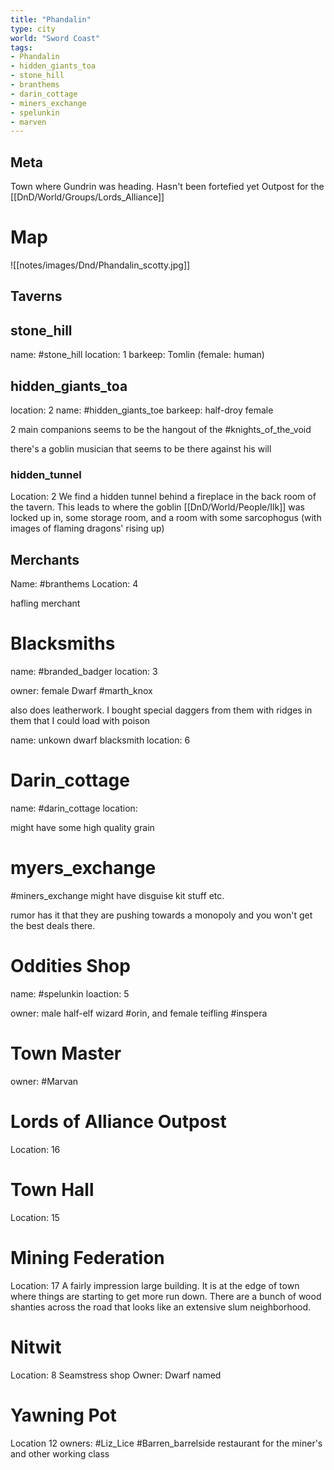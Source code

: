 ```yaml
---
title: "Phandalin"
type: city
world: "Sword Coast"
tags: 
- Phandalin
- hidden_giants_toa
- stone_hill
- branthems
- darin_cottage
- miners_exchange
- spelunkin
- marven
---
```


## Meta

Town where Gundrin was heading. 
Hasn't been fortefied yet
Outpost for the [[DnD/World/Groups/Lords_Alliance]]

# Map
![[notes/images/Dnd/Phandalin_scotty.jpg]]

## Taverns
## stone_hill
name: #stone_hill
location: 1
barkeep: Tomlin (female: human)

## hidden_giants_toa
location: 2
name: #hidden_giants_toe 
barkeep: half-droy female

2 main companions
seems to be the hangout of the #knights_of_the_void 

there's a goblin musician that seems to be there against his will

### hidden_tunnel
Location: 2
We find a hidden tunnel behind a fireplace in the back room of the tavern. This leads to where the goblin [[DnD/World/People/Ilk]] was locked up in, some storage room, and a room with some sarcophogus (with images of flaming dragons'  rising up)

## Merchants
Name: #branthems
Location: 4

hafling merchant

# Blacksmiths
name: #branded_badger
location: 3

owner: female Dwarf #marth_knox

also does leatherwork. I bought special daggers from them with ridges in them that I could load with poison

name: unkown dwarf blacksmith
location: 6

# Darin_cottage 
name: #darin_cottage
location:

might have some high quality grain

# myers_exchange
#miners_exchange 
might have disguise kit stuff etc.

rumor has it that they are pushing towards a monopoly and you won't get the best deals there.

# Oddities Shop
name: #spelunkin
loaction: 5

owner: male half-elf wizard #orin, and female teifling #inspera

# Town Master
owner: #Marvan

# Lords of Alliance Outpost
Location: 16

# Town Hall
Location: 15

# Mining Federation
Location: 17
A fairly impression large building. It is at the edge of town where things are starting to get more run down. There are a bunch of wood shanties across the road that looks like an extensive slum neighborhood.

# Nitwit
Location: 8
Seamstress shop
Owner: Dwarf named 

# Yawning Pot
Location 12
owners: #Liz_Lice #Barren_barrelside
restaurant for the miner's and other working class